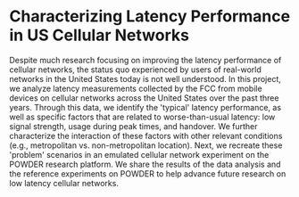 # Characterizing Latency Performance in US Cellular Networks 

Despite much research focusing on improving the latency performance of cellular networks, the status quo experienced by users of real-world networks in the United States today is not well understood. In this project, we analyze latency measurements collected by the FCC from mobile devices on cellular networks across the United States over the past three years. Through this data, we identify the 'typical' latency performance, as well as specific factors that are related to worse-than-usual latency: low signal strength, usage during peak times, and handover. We further characterize the interaction of these factors with other relevant conditions (e.g., metropolitan vs. non-metropolitan location). Next, we recreate these 'problem' scenarios in an emulated cellular network experiment on the POWDER research platform. We share the results of the data analysis and the reference experiments on POWDER to help advance future research on low latency cellular networks. 
